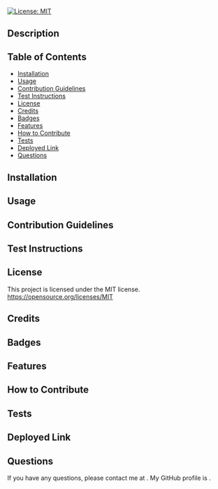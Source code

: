# 
  [![License: MIT](https://img.shields.io/badge/License-MIT-yellow.svg)](https://opensource.org/licenses/MIT)
 ## Description
  
  ## Table of Contents
  - [Installation](#installation)
  - [Usage](#usage)
  - [Contribution Guidelines](#contribution-guidelines)
  - [Test Instructions](#test-instructions)
  - [License](#license)
  - [Credits](#credits)
  - [Badges](#badges)
  - [Features](#features)
  - [How to Contribute](#how-to-contribute)
  - [Tests](#tests)
  - [Deployed Link](#deployed-link)
  - [Questions](#questions)
  ## Installation

  
  
  ## Usage
  
  
  
  ## Contribution Guidelines
  
  
  
  ## Test Instructions
  
  
  
  ## License
  This project is licensed under the MIT license.
  https://opensource.org/licenses/MIT
  
  ## Credits
  
  
  
  ## Badges
  
  
  
  ## Features
  
  
  
  ## How to Contribute
  
  
  ## Tests
  
  
  
  ## Deployed Link
  
  
  ## Questions
  If you have any questions, please contact me at . My GitHub profile is [](https://github.com/).
